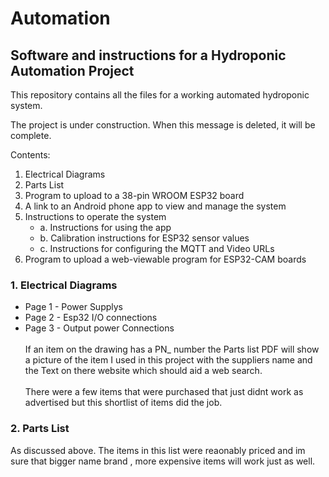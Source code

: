 # Automation
## Software and instructions for a Hydroponic Automation Project

This repository contains all the files for a working automated hydroponic system.

The project is under construction. When this message is deleted, it will be complete.

Contents:

1. Electrical Diagrams
2. Parts List
3. Program to upload to a 38-pin WROOM ESP32 board
4. A link to an Android phone app to view and manage the system
5. Instructions to operate the system
   - a. Instructions for using the app
   - b. Calibration instructions for ESP32 sensor values
   - c. Instructions for configuring the MQTT and Video URLs
6. Program to upload a web-viewable program for ESP32-CAM boards

### 1. Electrical Diagrams
   - Page 1 - Power Supplys
   - Page 2 - Esp32 I/O connections
   - Page 3 - Output power Connections <br /> <br />
If an item on the drawing has a PN_ number the Parts list PDF will show a picture of the item I used
in this project with the suppliers name and the Text on there website which should aid a web search.<br /> <br />
There were a few items that were purchased that just didnt work as advertised but this shortlist of items did the job.

### 2. Parts List
As discussed above. The items in this list were reaonably priced and im sure that bigger name brand , more expensive items will work just as well.

